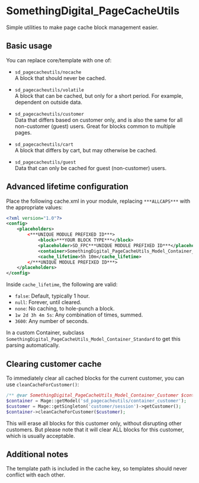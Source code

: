 # SomethingDigital_PageCacheUtils

Simple utilities to make page cache block management easier.


## Basic usage

You can replace core/template with one of:

 * `sd_pagecacheutils/nocache`<br />
   A block that should never be cached.

 * `sd_pagecacheutils/volatile`<br />
   A block that can be cached, but only for a short period.
   For example, dependent on outside data.

 * `sd_pagecacheutils/customer`<br />
   Data that differs based on customer only, and is also the
   same for all non-customer (guest) users.  Great for blocks
   common to multiple pages.

 * `sd_pagecacheutils/cart`<br />
   A block that differs by cart, but may otherwise be cached.

 * `sd_pagecacheutils/guest`<br />
   Data that can only be cached for guest (non-customer) users.


## Advanced lifetime configuration

Place the following cache.xml in your module, replacing
`***ALLCAPS***` with the appropriate values:

```xml
<?xml version="1.0"?>
<config>
    <placeholders>
        <***UNIQUE MODULE PREFIXED ID***>
            <block>***YOUR BLOCK TYPE***</block>
            <placeholder>SD_FPC***UNIQUE MODULE PREFIXED ID***</placeholder>
            <container>SomethingDigital_PageCacheUtils_Model_Container_Standard</container>
            <cache_lifetime>5h 10m</cache_lifetime>
        </***UNIQUE MODULE PREFIXED ID***>
    </placeholders>
</config>
```

Inside `cache_lifetime`, the following are valid:

 * `false`: Default, typically 1 hour.
 * `null`: Forever, until cleared.
 * `none`: No caching, to hole-punch a block.
 * `1w 2d 3h 4m 5s`: Any combination of times, summed.
 * `3600`: Any number of seconds.

In a custom Container, subclass `SomethingDigital_PageCacheUtils_Model_Container_Standard`
to get this parsing automatically.


## Clearing customer cache

To immediately clear all cached blocks for the current customer,
you can use `cleanCacheForCustomer()`:

```php
/** @var SomethingDigital_PageCacheUtils_Model_Container_Customer $container */
$container = Mage::getModel('sd_pagecacheutils/container_customer');
$customer = Mage::getSingleton('customer/session')->getCustomer();
$container->cleanCacheForCustomer($customer);
```

This will erase all blocks for this customer only, without disrupting
other customers.  But please note that it will clear ALL blocks for this
customer, which is usually acceptable.


## Additional notes

The template path is included in the cache key, so templates
should never conflict with each other.
